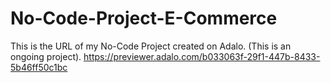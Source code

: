 # No-Code-Project-E-Commerce
This is the URL of my No-Code Project created on Adalo.
(This is an ongoing project).
https://previewer.adalo.com/b033063f-29f1-447b-8433-5b46ff50c1bc
